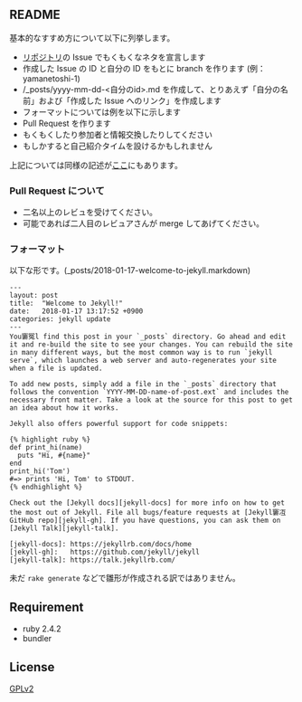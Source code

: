 ## README

基本的なすすめ方について以下に列挙します。

- [リポジトリ](https://github.com/tabpot-mokumoku/tabpot-mokumoku.github.com/)の Issue でもくもくなネタを宣言します
- 作成した Issue の ID と自分の ID をもとに branch を作ります (例：yamanetoshi-1)
- /_posts/yyyy-mm-dd-<自分のid>.md を作成して、とりあえず「自分の名前」および「作成した Issue へのリンク」を作成します
- フォーマットについては例を以下に示します
- Pull Request を作ります
- もくもくしたり参加者と情報交換したりしてください
- もしかすると自己紹介タイムを設けるかもしれません

上記については同様の記述が[ここ](http://okinawadevops.github.io/)にもあります。

### Pull Request について

- 二名以上のレビュを受けてください。
- 可能であれば二人目のレビュアさんが merge してあげてください。

### フォーマット

以下な形です。(_posts/2018-01-17-welcome-to-jekyll.markdown)

```
---
layout: post
title:  "Welcome to Jekyll!"
date:   2018-01-17 13:17:52 +0900
categories: jekyll update
---
You窶冤l find this post in your `_posts` directory. Go ahead and edit it and re-build the site to see your changes. You can rebuild the site in many different ways, but the most common way is to run `jekyll serve`, which launches a web server and auto-regenerates your site when a file is updated.

To add new posts, simply add a file in the `_posts` directory that follows the convention `YYYY-MM-DD-name-of-post.ext` and includes the necessary front matter. Take a look at the source for this post to get an idea about how it works.

Jekyll also offers powerful support for code snippets:

{% highlight ruby %}
def print_hi(name)
  puts "Hi, #{name}"
end
print_hi('Tom')
#=> prints 'Hi, Tom' to STDOUT.
{% endhighlight %}

Check out the [Jekyll docs][jekyll-docs] for more info on how to get the most out of Jekyll. File all bugs/feature requests at [Jekyll窶冱 GitHub repo][jekyll-gh]. If you have questions, you can ask them on [Jekyll Talk][jekyll-talk].

[jekyll-docs]: https://jekyllrb.com/docs/home
[jekyll-gh]:   https://github.com/jekyll/jekyll
[jekyll-talk]: https://talk.jekyllrb.com/
```

未だ `rake generate` などで雛形が作成される訳ではありません。

## Requirement

- ruby 2.4.2
- bundler

## License

[GPLv2](http://www.gnu.org/licenses/gpl-2.0.html)
